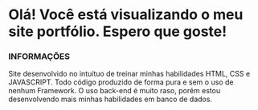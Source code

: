 # Olá! Você está visualizando o meu site portfólio. Espero que goste!

### INFORMAÇÕES
Site desenvolvido no intuítuo de treinar minhas habilidades HTML, CSS e JAVASCRIPT. Todo código produzido de forma pura e sem o uso de nenhum Framework. O uso back-end é muito raso,
porém estou desenvolvendo mais minhas habilidades em banco de dados.
